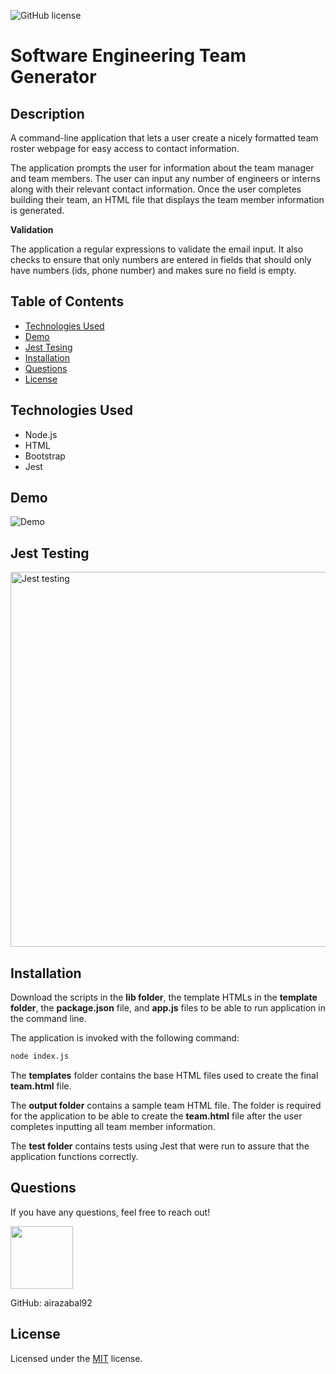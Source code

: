 ![GitHub license](https://img.shields.io/badge/license-MIT-blue.svg)

# Software Engineering Team Generator

## Description

A command-line application that lets a user create a nicely formatted team roster webpage for easy access to contact information.

The application prompts the user for information about the team manager and team members. The user can input any number of engineers or interns along with their relevant contact information. Once the user completes building their team, an HTML file that displays the team member information is generated.

**Validation**

The application a regular expressions to validate the email input. It also checks to ensure that only numbers are entered in fields that should only have numbers (ids, phone number) and makes sure no field is empty.

## Table of Contents

- [Technologies Used](#technologies-used)
- [Demo](#demo)
- [Jest Tesing](#jest-testing)
- [Installation](#installation)
- [Questions](#questions)
- [License](#license)

## Technologies Used

- Node.js
- HTML
- Bootstrap
- Jest

## Demo

<img src="https://i.imgur.com/J1KgiSH.gif" alt="Demo"/>

## Jest Testing

<img src="https://i.imgur.com/gxdS3ii.png" alt="Jest testing" width="600"/>

## Installation

Download the scripts in the <b>lib folder</b>, the template HTMLs in the <b>template folder</b>, the <b>package.json</b> file, and <b>app.js</b> files to be able to run application in the command line.

The application is invoked with the following command:

```sh
node index.js
```

The <b>templates</b> folder contains the base HTML files used to create the final <b>team.html</b> file.

The <b>output folder</b> contains a sample team HTML file. The folder is required for the application to be able to create the <b>team.html</b> file after the user completes inputting all team member information.

The <b>test folder</b> contains tests using Jest that were run to assure that the application functions correctly.

## Questions

If you have any questions, feel free to reach out!

 <img src="https://avatars0.githubusercontent.com/u/60761756?v=4" width="100">
  
 GitHub: airazabal92

## License

Licensed under the [MIT](https://github.com/microsoft/vscode/blob/master/LICENSE.txt) license.
